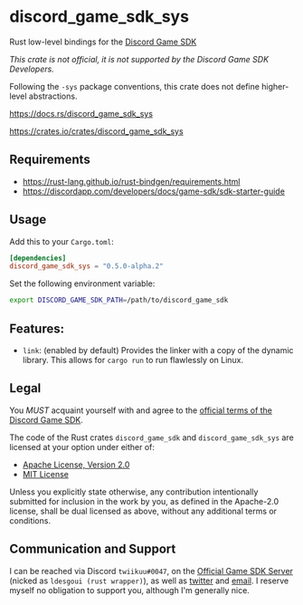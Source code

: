 # discord_game_sdk_sys

Rust low-level bindings for the [Discord Game SDK]

*This crate is not official, it is not supported by the Discord Game SDK Developers.*

Following the `-sys` package conventions, this crate does not define higher-level abstractions.


<https://docs.rs/discord_game_sdk_sys>

<https://crates.io/crates/discord_game_sdk_sys>


## Requirements

- <https://rust-lang.github.io/rust-bindgen/requirements.html>
- <https://discordapp.com/developers/docs/game-sdk/sdk-starter-guide>


## Usage

Add this to your `Cargo.toml`:

```toml
[dependencies]
discord_game_sdk_sys = "0.5.0-alpha.2"
```

Set the following environment variable:

```sh
export DISCORD_GAME_SDK_PATH=/path/to/discord_game_sdk
```


## Features:

- `link`: (enabled by default)
    Provides the linker with a copy of the dynamic library.
    This allows for `cargo run` to run flawlessly on Linux.


## Legal

You *MUST* acquaint yourself with and agree to the [official terms of the Discord Game SDK].

The code of the Rust crates `discord_game_sdk` and `discord_game_sdk_sys`
are licensed at your option under either of:

* [Apache License, Version 2.0](https://www.apache.org/licenses/LICENSE-2.0)
* [MIT License](https://opensource.org/licenses/MIT)

Unless you explicitly state otherwise, any contribution intentionally
submitted for inclusion in the work by you, as defined in the Apache-2.0
license, shall be dual licensed as above, without any additional terms or
conditions.


## Communication and Support

I can be reached via Discord `twiikuu#0047`, on the [Official Game SDK Server]
(nicked as `ldesgoui (rust wrapper)`), as well as [twitter] and [email].
I reserve myself no obligation to support you, although I'm generally nice.


[Discord Game SDK]: https://discordapp.com/developers/docs/game-sdk/sdk-starter-guide
[official terms of the Discord Game SDK]: https://discordapp.com/developers/docs/legal
[Official Game SDK Server]: https://discord.gg/discord-gamesdk
[twitter]: https://twitter.com/ldesgoui
[email]: mailto:ldesgoui@ldesgoui.xyz
